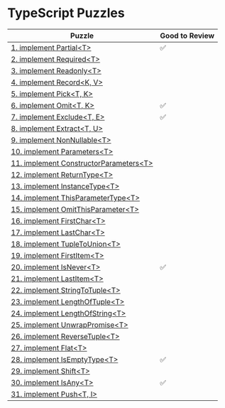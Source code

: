 # TypeScript Puzzles

| Puzzle                                                                              | Good to Review |
| ----------------------------------------------------------------------------------- | -------------- |
| [1. implement Partial\<T\>](1.implement-Partial-T.md)                               | ✅             |
| [2. implement Required\<T\>](2.implement-Required-T.md)                             |                |
| [3. implement Readonly\<T\>](3.implement-Readonly-T.md)                             |                |
| [4. implement Record<K, V>](4.implement-Record-K-V.md)                              |                |
| [5. implement Pick<T, K>](5.implement-Pick-T-K.md)                                  |                |
| [6. implement Omit<T, K>](6.implement-Omit-T-K.md)                                  | ✅             |
| [7. implement Exclude<T, E>](7.implement-Exclude-T-E.md)                            | ✅             |
| [8. implement Extract<T, U>](8.implement-Extract-T-U.md)                            |                |
| [9. implement NonNullable\<T\>](9.implement-NonNullable-T.md)                       |                |
| [10. implement Parameters\<T\>](10.implement-Parameters-T.md)                       |                |
| [11. implement ConstructorParameters\<T\>](11.implement-ConstructorParameters-T.md) |                |
| [12. implement ReturnType\<T\>](12.implement-ReturnType-T.md)                       |                |
| [13. implement InstanceType\<T\>](13.implement-InstanceType-T.md)                   |                |
| [14. implement ThisParameterType\<T\>](14.implement-ThisParameterType-T.md)         |                |
| [15. implement OmitThisParameter\<T\>](15.implement-OmitThisParameter-T.md)         |                |
| [16. implement FirstChar\<T\>](16.implement-FirstChar-T.md)                         |                |
| [17. implement LastChar\<T\>](17.implement-LastChar-T.md)                           |                |
| [18. implement TupleToUnion\<T\>](18.implement-TupleToUnion-T.md)                   |                |
| [19. implement FirstItem\<T\>](19.implement-FirstItem-T.md)                         |                |
| [20. implement IsNever\<T\>](20.implement-IsNever-T.md)                             | ✅             |
| [21. implement LastItem\<T\>](21.implement-LastItem-T.md)                           |                |
| [22. implement StringToTuple\<T\>](22.implement-StringToTuple-T.md)                 |                |
| [23. implement LengthOfTuple\<T\>](23.implement-LengthOfTuple-T.md)                 |                |
| [24. implement LengthOfString\<T\>](24.implement-LengthOfString-T.md)               |                |
| [25. implement UnwrapPromise\<T\>](25.implement-UnwrapPromise-T.md)                 |                |
| [26. implement ReverseTuple\<T\>](26.implement-ReverseTuple-T.md)                   |                |
| [27. implement Flat\<T\>](27.implement-Flat-T.md)                                   |                |
| [28. implement IsEmptyType\<T\>](28.implement-IsEmptyType-T.md)                     | ✅             |
| [29. implement Shift\<T\>](29.implement-Shift-T.md)                                 |                |
| [30. implement IsAny\<T\>](30.implement-IsAny-T.md)                                 | ✅             |
| [31. implement Push<T, I>](31.implement-Push-T-I.md)                                |                |
